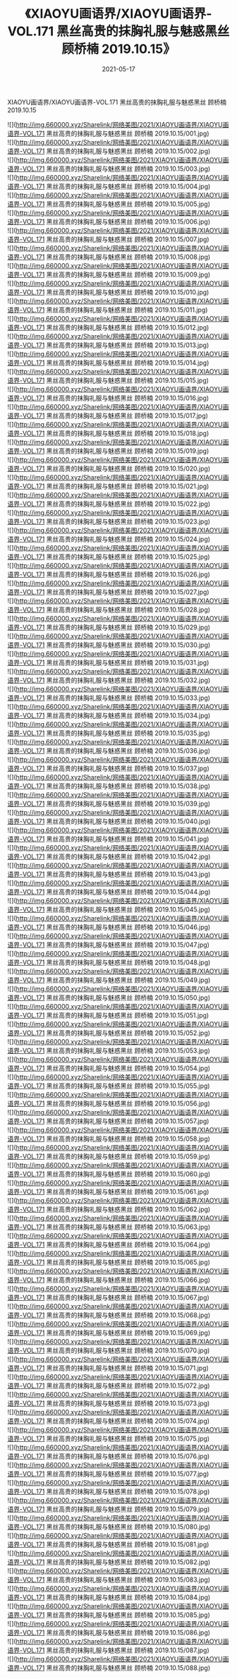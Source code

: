 ﻿---
layout: post
title:  《XIAOYU画语界/XIAOYU画语界-VOL.171 黑丝高贵的抹胸礼服与魅惑黑丝 顾桥楠 2019.10.15》
date:   2021-05-17
img: http://img.660000.xyz/Sharelink/网络美图/2021/XIAOYU画语界/XIAOYU画语界-VOL.171 黑丝高贵的抹胸礼服与魅惑黑丝 顾桥楠 2019.10.15/000.jpg
categories: [美女, 清纯, 唯美]
---

XIAOYU画语界/XIAOYU画语界-VOL.171 黑丝高贵的抹胸礼服与魅惑黑丝 顾桥楠 2019.10.15

 ![](http://img.660000.xyz/Sharelink/网络美图/2021/XIAOYU画语界/XIAOYU画语界-VOL.171 黑丝高贵的抹胸礼服与魅惑黑丝 顾桥楠 2019.10.15/001.jpg) <br>![](http://img.660000.xyz/Sharelink/网络美图/2021/XIAOYU画语界/XIAOYU画语界-VOL.171 黑丝高贵的抹胸礼服与魅惑黑丝 顾桥楠 2019.10.15/002.jpg) <br>![](http://img.660000.xyz/Sharelink/网络美图/2021/XIAOYU画语界/XIAOYU画语界-VOL.171 黑丝高贵的抹胸礼服与魅惑黑丝 顾桥楠 2019.10.15/003.jpg) <br>![](http://img.660000.xyz/Sharelink/网络美图/2021/XIAOYU画语界/XIAOYU画语界-VOL.171 黑丝高贵的抹胸礼服与魅惑黑丝 顾桥楠 2019.10.15/004.jpg) <br>![](http://img.660000.xyz/Sharelink/网络美图/2021/XIAOYU画语界/XIAOYU画语界-VOL.171 黑丝高贵的抹胸礼服与魅惑黑丝 顾桥楠 2019.10.15/005.jpg) <br>![](http://img.660000.xyz/Sharelink/网络美图/2021/XIAOYU画语界/XIAOYU画语界-VOL.171 黑丝高贵的抹胸礼服与魅惑黑丝 顾桥楠 2019.10.15/006.jpg) <br>![](http://img.660000.xyz/Sharelink/网络美图/2021/XIAOYU画语界/XIAOYU画语界-VOL.171 黑丝高贵的抹胸礼服与魅惑黑丝 顾桥楠 2019.10.15/007.jpg) <br>![](http://img.660000.xyz/Sharelink/网络美图/2021/XIAOYU画语界/XIAOYU画语界-VOL.171 黑丝高贵的抹胸礼服与魅惑黑丝 顾桥楠 2019.10.15/008.jpg) <br>![](http://img.660000.xyz/Sharelink/网络美图/2021/XIAOYU画语界/XIAOYU画语界-VOL.171 黑丝高贵的抹胸礼服与魅惑黑丝 顾桥楠 2019.10.15/009.jpg) <br>![](http://img.660000.xyz/Sharelink/网络美图/2021/XIAOYU画语界/XIAOYU画语界-VOL.171 黑丝高贵的抹胸礼服与魅惑黑丝 顾桥楠 2019.10.15/010.jpg) <br>![](http://img.660000.xyz/Sharelink/网络美图/2021/XIAOYU画语界/XIAOYU画语界-VOL.171 黑丝高贵的抹胸礼服与魅惑黑丝 顾桥楠 2019.10.15/011.jpg) <br>![](http://img.660000.xyz/Sharelink/网络美图/2021/XIAOYU画语界/XIAOYU画语界-VOL.171 黑丝高贵的抹胸礼服与魅惑黑丝 顾桥楠 2019.10.15/012.jpg) <br>![](http://img.660000.xyz/Sharelink/网络美图/2021/XIAOYU画语界/XIAOYU画语界-VOL.171 黑丝高贵的抹胸礼服与魅惑黑丝 顾桥楠 2019.10.15/013.jpg) <br>![](http://img.660000.xyz/Sharelink/网络美图/2021/XIAOYU画语界/XIAOYU画语界-VOL.171 黑丝高贵的抹胸礼服与魅惑黑丝 顾桥楠 2019.10.15/014.jpg) <br>![](http://img.660000.xyz/Sharelink/网络美图/2021/XIAOYU画语界/XIAOYU画语界-VOL.171 黑丝高贵的抹胸礼服与魅惑黑丝 顾桥楠 2019.10.15/015.jpg) <br>![](http://img.660000.xyz/Sharelink/网络美图/2021/XIAOYU画语界/XIAOYU画语界-VOL.171 黑丝高贵的抹胸礼服与魅惑黑丝 顾桥楠 2019.10.15/016.jpg) <br>![](http://img.660000.xyz/Sharelink/网络美图/2021/XIAOYU画语界/XIAOYU画语界-VOL.171 黑丝高贵的抹胸礼服与魅惑黑丝 顾桥楠 2019.10.15/017.jpg) <br>![](http://img.660000.xyz/Sharelink/网络美图/2021/XIAOYU画语界/XIAOYU画语界-VOL.171 黑丝高贵的抹胸礼服与魅惑黑丝 顾桥楠 2019.10.15/018.jpg) <br>![](http://img.660000.xyz/Sharelink/网络美图/2021/XIAOYU画语界/XIAOYU画语界-VOL.171 黑丝高贵的抹胸礼服与魅惑黑丝 顾桥楠 2019.10.15/019.jpg) <br>![](http://img.660000.xyz/Sharelink/网络美图/2021/XIAOYU画语界/XIAOYU画语界-VOL.171 黑丝高贵的抹胸礼服与魅惑黑丝 顾桥楠 2019.10.15/020.jpg) <br>![](http://img.660000.xyz/Sharelink/网络美图/2021/XIAOYU画语界/XIAOYU画语界-VOL.171 黑丝高贵的抹胸礼服与魅惑黑丝 顾桥楠 2019.10.15/021.jpg) <br>![](http://img.660000.xyz/Sharelink/网络美图/2021/XIAOYU画语界/XIAOYU画语界-VOL.171 黑丝高贵的抹胸礼服与魅惑黑丝 顾桥楠 2019.10.15/022.jpg) <br>![](http://img.660000.xyz/Sharelink/网络美图/2021/XIAOYU画语界/XIAOYU画语界-VOL.171 黑丝高贵的抹胸礼服与魅惑黑丝 顾桥楠 2019.10.15/023.jpg) <br>![](http://img.660000.xyz/Sharelink/网络美图/2021/XIAOYU画语界/XIAOYU画语界-VOL.171 黑丝高贵的抹胸礼服与魅惑黑丝 顾桥楠 2019.10.15/024.jpg) <br>![](http://img.660000.xyz/Sharelink/网络美图/2021/XIAOYU画语界/XIAOYU画语界-VOL.171 黑丝高贵的抹胸礼服与魅惑黑丝 顾桥楠 2019.10.15/025.jpg) <br>![](http://img.660000.xyz/Sharelink/网络美图/2021/XIAOYU画语界/XIAOYU画语界-VOL.171 黑丝高贵的抹胸礼服与魅惑黑丝 顾桥楠 2019.10.15/026.jpg) <br>![](http://img.660000.xyz/Sharelink/网络美图/2021/XIAOYU画语界/XIAOYU画语界-VOL.171 黑丝高贵的抹胸礼服与魅惑黑丝 顾桥楠 2019.10.15/027.jpg) <br>![](http://img.660000.xyz/Sharelink/网络美图/2021/XIAOYU画语界/XIAOYU画语界-VOL.171 黑丝高贵的抹胸礼服与魅惑黑丝 顾桥楠 2019.10.15/028.jpg) <br>![](http://img.660000.xyz/Sharelink/网络美图/2021/XIAOYU画语界/XIAOYU画语界-VOL.171 黑丝高贵的抹胸礼服与魅惑黑丝 顾桥楠 2019.10.15/029.jpg) <br>![](http://img.660000.xyz/Sharelink/网络美图/2021/XIAOYU画语界/XIAOYU画语界-VOL.171 黑丝高贵的抹胸礼服与魅惑黑丝 顾桥楠 2019.10.15/030.jpg) <br>![](http://img.660000.xyz/Sharelink/网络美图/2021/XIAOYU画语界/XIAOYU画语界-VOL.171 黑丝高贵的抹胸礼服与魅惑黑丝 顾桥楠 2019.10.15/031.jpg) <br>![](http://img.660000.xyz/Sharelink/网络美图/2021/XIAOYU画语界/XIAOYU画语界-VOL.171 黑丝高贵的抹胸礼服与魅惑黑丝 顾桥楠 2019.10.15/032.jpg) <br>![](http://img.660000.xyz/Sharelink/网络美图/2021/XIAOYU画语界/XIAOYU画语界-VOL.171 黑丝高贵的抹胸礼服与魅惑黑丝 顾桥楠 2019.10.15/033.jpg) <br>![](http://img.660000.xyz/Sharelink/网络美图/2021/XIAOYU画语界/XIAOYU画语界-VOL.171 黑丝高贵的抹胸礼服与魅惑黑丝 顾桥楠 2019.10.15/034.jpg) <br>![](http://img.660000.xyz/Sharelink/网络美图/2021/XIAOYU画语界/XIAOYU画语界-VOL.171 黑丝高贵的抹胸礼服与魅惑黑丝 顾桥楠 2019.10.15/035.jpg) <br>![](http://img.660000.xyz/Sharelink/网络美图/2021/XIAOYU画语界/XIAOYU画语界-VOL.171 黑丝高贵的抹胸礼服与魅惑黑丝 顾桥楠 2019.10.15/036.jpg) <br>![](http://img.660000.xyz/Sharelink/网络美图/2021/XIAOYU画语界/XIAOYU画语界-VOL.171 黑丝高贵的抹胸礼服与魅惑黑丝 顾桥楠 2019.10.15/037.jpg) <br>![](http://img.660000.xyz/Sharelink/网络美图/2021/XIAOYU画语界/XIAOYU画语界-VOL.171 黑丝高贵的抹胸礼服与魅惑黑丝 顾桥楠 2019.10.15/038.jpg) <br>![](http://img.660000.xyz/Sharelink/网络美图/2021/XIAOYU画语界/XIAOYU画语界-VOL.171 黑丝高贵的抹胸礼服与魅惑黑丝 顾桥楠 2019.10.15/039.jpg) <br>![](http://img.660000.xyz/Sharelink/网络美图/2021/XIAOYU画语界/XIAOYU画语界-VOL.171 黑丝高贵的抹胸礼服与魅惑黑丝 顾桥楠 2019.10.15/040.jpg) <br>![](http://img.660000.xyz/Sharelink/网络美图/2021/XIAOYU画语界/XIAOYU画语界-VOL.171 黑丝高贵的抹胸礼服与魅惑黑丝 顾桥楠 2019.10.15/041.jpg) <br>![](http://img.660000.xyz/Sharelink/网络美图/2021/XIAOYU画语界/XIAOYU画语界-VOL.171 黑丝高贵的抹胸礼服与魅惑黑丝 顾桥楠 2019.10.15/042.jpg) <br>![](http://img.660000.xyz/Sharelink/网络美图/2021/XIAOYU画语界/XIAOYU画语界-VOL.171 黑丝高贵的抹胸礼服与魅惑黑丝 顾桥楠 2019.10.15/043.jpg) <br>![](http://img.660000.xyz/Sharelink/网络美图/2021/XIAOYU画语界/XIAOYU画语界-VOL.171 黑丝高贵的抹胸礼服与魅惑黑丝 顾桥楠 2019.10.15/044.jpg) <br>![](http://img.660000.xyz/Sharelink/网络美图/2021/XIAOYU画语界/XIAOYU画语界-VOL.171 黑丝高贵的抹胸礼服与魅惑黑丝 顾桥楠 2019.10.15/045.jpg) <br>![](http://img.660000.xyz/Sharelink/网络美图/2021/XIAOYU画语界/XIAOYU画语界-VOL.171 黑丝高贵的抹胸礼服与魅惑黑丝 顾桥楠 2019.10.15/046.jpg) <br>![](http://img.660000.xyz/Sharelink/网络美图/2021/XIAOYU画语界/XIAOYU画语界-VOL.171 黑丝高贵的抹胸礼服与魅惑黑丝 顾桥楠 2019.10.15/047.jpg) <br>![](http://img.660000.xyz/Sharelink/网络美图/2021/XIAOYU画语界/XIAOYU画语界-VOL.171 黑丝高贵的抹胸礼服与魅惑黑丝 顾桥楠 2019.10.15/048.jpg) <br>![](http://img.660000.xyz/Sharelink/网络美图/2021/XIAOYU画语界/XIAOYU画语界-VOL.171 黑丝高贵的抹胸礼服与魅惑黑丝 顾桥楠 2019.10.15/049.jpg) <br>![](http://img.660000.xyz/Sharelink/网络美图/2021/XIAOYU画语界/XIAOYU画语界-VOL.171 黑丝高贵的抹胸礼服与魅惑黑丝 顾桥楠 2019.10.15/050.jpg) <br>![](http://img.660000.xyz/Sharelink/网络美图/2021/XIAOYU画语界/XIAOYU画语界-VOL.171 黑丝高贵的抹胸礼服与魅惑黑丝 顾桥楠 2019.10.15/051.jpg) <br>![](http://img.660000.xyz/Sharelink/网络美图/2021/XIAOYU画语界/XIAOYU画语界-VOL.171 黑丝高贵的抹胸礼服与魅惑黑丝 顾桥楠 2019.10.15/052.jpg) <br>![](http://img.660000.xyz/Sharelink/网络美图/2021/XIAOYU画语界/XIAOYU画语界-VOL.171 黑丝高贵的抹胸礼服与魅惑黑丝 顾桥楠 2019.10.15/053.jpg) <br>![](http://img.660000.xyz/Sharelink/网络美图/2021/XIAOYU画语界/XIAOYU画语界-VOL.171 黑丝高贵的抹胸礼服与魅惑黑丝 顾桥楠 2019.10.15/054.jpg) <br>![](http://img.660000.xyz/Sharelink/网络美图/2021/XIAOYU画语界/XIAOYU画语界-VOL.171 黑丝高贵的抹胸礼服与魅惑黑丝 顾桥楠 2019.10.15/055.jpg) <br>![](http://img.660000.xyz/Sharelink/网络美图/2021/XIAOYU画语界/XIAOYU画语界-VOL.171 黑丝高贵的抹胸礼服与魅惑黑丝 顾桥楠 2019.10.15/056.jpg) <br>![](http://img.660000.xyz/Sharelink/网络美图/2021/XIAOYU画语界/XIAOYU画语界-VOL.171 黑丝高贵的抹胸礼服与魅惑黑丝 顾桥楠 2019.10.15/057.jpg) <br>![](http://img.660000.xyz/Sharelink/网络美图/2021/XIAOYU画语界/XIAOYU画语界-VOL.171 黑丝高贵的抹胸礼服与魅惑黑丝 顾桥楠 2019.10.15/058.jpg) <br>![](http://img.660000.xyz/Sharelink/网络美图/2021/XIAOYU画语界/XIAOYU画语界-VOL.171 黑丝高贵的抹胸礼服与魅惑黑丝 顾桥楠 2019.10.15/059.jpg) <br>![](http://img.660000.xyz/Sharelink/网络美图/2021/XIAOYU画语界/XIAOYU画语界-VOL.171 黑丝高贵的抹胸礼服与魅惑黑丝 顾桥楠 2019.10.15/060.jpg) <br>![](http://img.660000.xyz/Sharelink/网络美图/2021/XIAOYU画语界/XIAOYU画语界-VOL.171 黑丝高贵的抹胸礼服与魅惑黑丝 顾桥楠 2019.10.15/061.jpg) <br>![](http://img.660000.xyz/Sharelink/网络美图/2021/XIAOYU画语界/XIAOYU画语界-VOL.171 黑丝高贵的抹胸礼服与魅惑黑丝 顾桥楠 2019.10.15/062.jpg) <br>![](http://img.660000.xyz/Sharelink/网络美图/2021/XIAOYU画语界/XIAOYU画语界-VOL.171 黑丝高贵的抹胸礼服与魅惑黑丝 顾桥楠 2019.10.15/063.jpg) <br>![](http://img.660000.xyz/Sharelink/网络美图/2021/XIAOYU画语界/XIAOYU画语界-VOL.171 黑丝高贵的抹胸礼服与魅惑黑丝 顾桥楠 2019.10.15/064.jpg) <br>![](http://img.660000.xyz/Sharelink/网络美图/2021/XIAOYU画语界/XIAOYU画语界-VOL.171 黑丝高贵的抹胸礼服与魅惑黑丝 顾桥楠 2019.10.15/065.jpg) <br>![](http://img.660000.xyz/Sharelink/网络美图/2021/XIAOYU画语界/XIAOYU画语界-VOL.171 黑丝高贵的抹胸礼服与魅惑黑丝 顾桥楠 2019.10.15/066.jpg) <br>![](http://img.660000.xyz/Sharelink/网络美图/2021/XIAOYU画语界/XIAOYU画语界-VOL.171 黑丝高贵的抹胸礼服与魅惑黑丝 顾桥楠 2019.10.15/067.jpg) <br>![](http://img.660000.xyz/Sharelink/网络美图/2021/XIAOYU画语界/XIAOYU画语界-VOL.171 黑丝高贵的抹胸礼服与魅惑黑丝 顾桥楠 2019.10.15/068.jpg) <br>![](http://img.660000.xyz/Sharelink/网络美图/2021/XIAOYU画语界/XIAOYU画语界-VOL.171 黑丝高贵的抹胸礼服与魅惑黑丝 顾桥楠 2019.10.15/069.jpg) <br>![](http://img.660000.xyz/Sharelink/网络美图/2021/XIAOYU画语界/XIAOYU画语界-VOL.171 黑丝高贵的抹胸礼服与魅惑黑丝 顾桥楠 2019.10.15/070.jpg) <br>![](http://img.660000.xyz/Sharelink/网络美图/2021/XIAOYU画语界/XIAOYU画语界-VOL.171 黑丝高贵的抹胸礼服与魅惑黑丝 顾桥楠 2019.10.15/071.jpg) <br>![](http://img.660000.xyz/Sharelink/网络美图/2021/XIAOYU画语界/XIAOYU画语界-VOL.171 黑丝高贵的抹胸礼服与魅惑黑丝 顾桥楠 2019.10.15/072.jpg) <br>![](http://img.660000.xyz/Sharelink/网络美图/2021/XIAOYU画语界/XIAOYU画语界-VOL.171 黑丝高贵的抹胸礼服与魅惑黑丝 顾桥楠 2019.10.15/073.jpg) <br>![](http://img.660000.xyz/Sharelink/网络美图/2021/XIAOYU画语界/XIAOYU画语界-VOL.171 黑丝高贵的抹胸礼服与魅惑黑丝 顾桥楠 2019.10.15/074.jpg) <br>![](http://img.660000.xyz/Sharelink/网络美图/2021/XIAOYU画语界/XIAOYU画语界-VOL.171 黑丝高贵的抹胸礼服与魅惑黑丝 顾桥楠 2019.10.15/075.jpg) <br>![](http://img.660000.xyz/Sharelink/网络美图/2021/XIAOYU画语界/XIAOYU画语界-VOL.171 黑丝高贵的抹胸礼服与魅惑黑丝 顾桥楠 2019.10.15/076.jpg) <br>![](http://img.660000.xyz/Sharelink/网络美图/2021/XIAOYU画语界/XIAOYU画语界-VOL.171 黑丝高贵的抹胸礼服与魅惑黑丝 顾桥楠 2019.10.15/077.jpg) <br>![](http://img.660000.xyz/Sharelink/网络美图/2021/XIAOYU画语界/XIAOYU画语界-VOL.171 黑丝高贵的抹胸礼服与魅惑黑丝 顾桥楠 2019.10.15/078.jpg) <br>![](http://img.660000.xyz/Sharelink/网络美图/2021/XIAOYU画语界/XIAOYU画语界-VOL.171 黑丝高贵的抹胸礼服与魅惑黑丝 顾桥楠 2019.10.15/079.jpg) <br>![](http://img.660000.xyz/Sharelink/网络美图/2021/XIAOYU画语界/XIAOYU画语界-VOL.171 黑丝高贵的抹胸礼服与魅惑黑丝 顾桥楠 2019.10.15/080.jpg) <br>![](http://img.660000.xyz/Sharelink/网络美图/2021/XIAOYU画语界/XIAOYU画语界-VOL.171 黑丝高贵的抹胸礼服与魅惑黑丝 顾桥楠 2019.10.15/081.jpg) <br>![](http://img.660000.xyz/Sharelink/网络美图/2021/XIAOYU画语界/XIAOYU画语界-VOL.171 黑丝高贵的抹胸礼服与魅惑黑丝 顾桥楠 2019.10.15/082.jpg) <br>![](http://img.660000.xyz/Sharelink/网络美图/2021/XIAOYU画语界/XIAOYU画语界-VOL.171 黑丝高贵的抹胸礼服与魅惑黑丝 顾桥楠 2019.10.15/083.jpg) <br>![](http://img.660000.xyz/Sharelink/网络美图/2021/XIAOYU画语界/XIAOYU画语界-VOL.171 黑丝高贵的抹胸礼服与魅惑黑丝 顾桥楠 2019.10.15/084.jpg) <br>![](http://img.660000.xyz/Sharelink/网络美图/2021/XIAOYU画语界/XIAOYU画语界-VOL.171 黑丝高贵的抹胸礼服与魅惑黑丝 顾桥楠 2019.10.15/085.jpg) <br>![](http://img.660000.xyz/Sharelink/网络美图/2021/XIAOYU画语界/XIAOYU画语界-VOL.171 黑丝高贵的抹胸礼服与魅惑黑丝 顾桥楠 2019.10.15/086.jpg) <br>![](http://img.660000.xyz/Sharelink/网络美图/2021/XIAOYU画语界/XIAOYU画语界-VOL.171 黑丝高贵的抹胸礼服与魅惑黑丝 顾桥楠 2019.10.15/087.jpg) <br>![](http://img.660000.xyz/Sharelink/网络美图/2021/XIAOYU画语界/XIAOYU画语界-VOL.171 黑丝高贵的抹胸礼服与魅惑黑丝 顾桥楠 2019.10.15/088.jpg) <br>